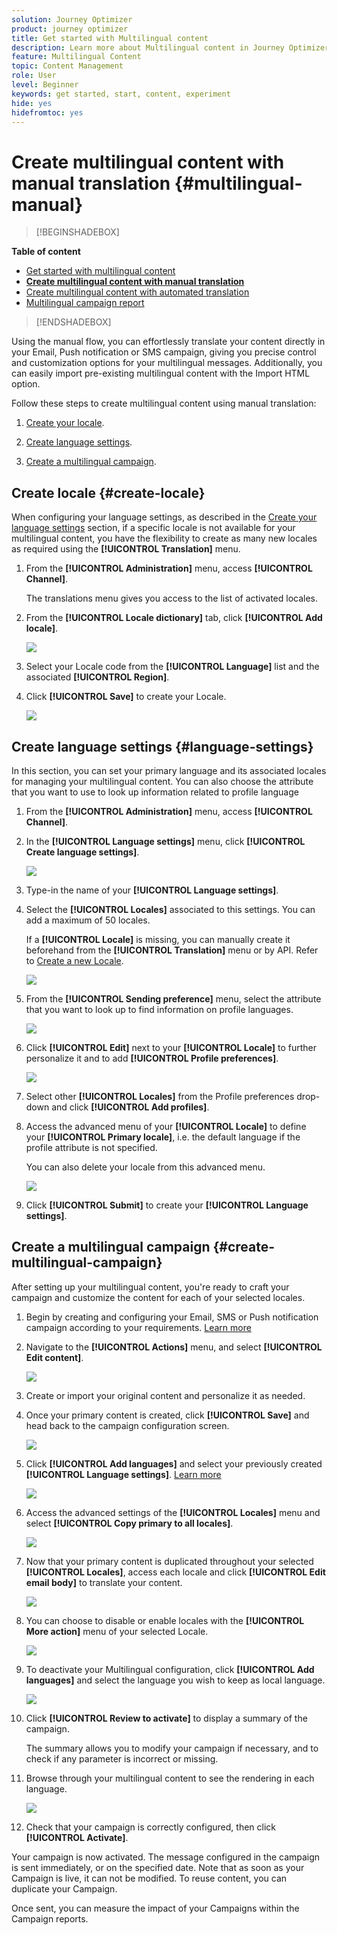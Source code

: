 ```yaml
---
solution: Journey Optimizer
product: journey optimizer
title: Get started with Multilingual content
description: Learn more about Multilingual content in Journey Optimizer
feature: Multilingual Content
topic: Content Management
role: User
level: Beginner
keywords: get started, start, content, experiment
hide: yes
hidefromtoc: yes
---
```

# Create multilingual content with manual translation {#multilingual-manual}

>[!BEGINSHADEBOX]

**Table of content**

* [Get started with multilingual content](multilingual-gs.md)
* **[Create multilingual content with manual translation](multilingual-manual.md)**
* [Create multilingual content with automated translation](multilingual-automated.md)
* [Multilingual campaign report](multilingual-report.md)

>[!ENDSHADEBOX]

Using the manual flow, you can effortlessly translate your content directly in your Email, Push notification or SMS campaign, giving you precise control and customization options for your multilingual messages. Additionally, you can easily import pre-existing multilingual content with the Import HTML option.

Follow these steps to create multilingual content using manual translation: 

1. [Create your locale](#create-locale).

1. [Create language settings](#create-language-settings).

1. [Create a multilingual campaign](#create-a-multilingual-campaign).

## Create locale {#create-locale}

When configuring your language settings, as described in the [Create your language settings](#language-settings) section, if a specific locale is not available for your multilingual content, you have the flexibility to create as many new locales as required using the **[!UICONTROL Translation]** menu.

1. From the **[!UICONTROL Administration]** menu, access **[!UICONTROL Channel]**.
    
    The translations menu gives you access to the list of activated locales.

1. From the **[!UICONTROL Locale dictionary]** tab, click **[!UICONTROL Add locale]**.

    ![](assets/locale_1.png)

1. Select your Locale code from the **[!UICONTROL Language]** list and the associated **[!UICONTROL Region]**.

1. Click **[!UICONTROL Save]** to create your Locale.

    ![](assets/locale_2.png)

## Create language settings {#language-settings}

In this section, you can set your primary language and its associated locales for managing your multilingual content. You can also choose the attribute that you want to use to look up information related to profile language

1. From the **[!UICONTROL Administration]** menu, access **[!UICONTROL Channel]**.

1. In the **[!UICONTROL Language settings]** menu, click **[!UICONTROL Create language settings]**.

    ![](assets/multilingual-settings-1.png)

1. Type-in the name of your **[!UICONTROL Language settings]**.
   
1. Select the **[!UICONTROL Locales]** associated to this settings. You can add a maximum of 50 locales.

    If a **[!UICONTROL Locale]** is missing, you can manually create it beforehand from the **[!UICONTROL Translation]** menu or by API. Refer to [Create a new Locale](#create-locale).

    ![](assets/multilingual-settings-2.png)

1. From the **[!UICONTROL Sending preference]** menu, select the attribute that you want to look up to find information on profile languages.

    ![](assets/multilingual-settings-3.png)

1. Click **[!UICONTROL Edit]** next to your **[!UICONTROL Locale]** to further personalize it and to add **[!UICONTROL Profile preferences]**.

    ![](assets/multilingual-settings-4.png)

1. Select other **[!UICONTROL Locales]** from the Profile preferences drop-down and click **[!UICONTROL Add profiles]**.

1. Access the advanced menu of your **[!UICONTROL Locale]** to define your **[!UICONTROL Primary locale]**, i.e. the default language if the profile attribute is not specified. 

    You can also delete your locale from this advanced menu.

    ![](assets/multilingual-settings-5.png)

1. Click **[!UICONTROL Submit]** to create your **[!UICONTROL Language settings]**.

<!--
1. Access the **[!UICONTROL Channel surfaces]** menu and create a new channel surface or select an existing one.

1. In the **[!UICONTROL Header parameters]** section, select the **[!UICONTROL Enable multilingual]** option.

1. Select your **[!UICONTROL Locales dictionary]** and add as many as needed.
-->

## Create a multilingual campaign {#create-multilingual-campaign}

After setting up your multilingual content, you're ready to craft your campaign and customize the content for each of your selected locales.

1. Begin by creating and configuring your Email, SMS or Push notification campaign according to your requirements. [Learn more](../campaigns/create-campaign.md)

1. Navigate to the **[!UICONTROL Actions]** menu, and select **[!UICONTROL Edit content]**.

    ![](assets/multilingual-campaign-1.png)

1. Create or import your original content and personalize it as needed.

1. Once your primary content is created, click **[!UICONTROL Save]** and head back to the campaign configuration screen.

    ![](assets/multilingual-campaign-2.png)

1. Click **[!UICONTROL Add languages]** and select your previously created **[!UICONTROL Language settings]**. [Learn more](#create-language-settings)

    ![](assets/multilingual-campaign-3.png)

1. Access the advanced settings of the **[!UICONTROL Locales]** menu and select **[!UICONTROL Copy primary to all locales]**.

    ![](assets/multilingual-campaign-4.png)

1. Now that your primary content is duplicated throughout your selected  **[!UICONTROL Locales]**, access each locale and click **[!UICONTROL Edit email body]** to translate your content.

    ![](assets/multilingual-campaign-5.png)

1. You can choose to disable or enable locales with the **[!UICONTROL More action]** menu of your selected Locale.

    ![](assets/multilingual-campaign-6.png)

1. To deactivate your Multilingual configuration, click **[!UICONTROL Add languages]** and select the language you wish to keep as local language.

    ![](assets/multilingual-campaign-7.png)

1. Click **[!UICONTROL Review to activate]** to display a summary of the campaign.

    The summary allows you to modify your campaign if necessary, and to check if any parameter is incorrect or missing.

1. Browse through your multilingual content to see the rendering in each language.

    ![](assets/multilingual-campaign-8.png)

1. Check that your campaign is correctly configured, then click **[!UICONTROL Activate]**.

Your campaign is now activated. The message configured in the campaign is sent immediately, or on the specified date. Note that as soon as your Campaign is live, it can not be modified. To reuse content, you can duplicate your Campaign.

Once sent, you can measure the impact of your Campaigns within the Campaign reports.

<!--
# Create a multilingual journey {#create-multilingual-journey}

1. Create your journey with a Delivery and personalize your content as needed.
1. From your delivery action, click Edit content.
1. Click Add languages.

-->
